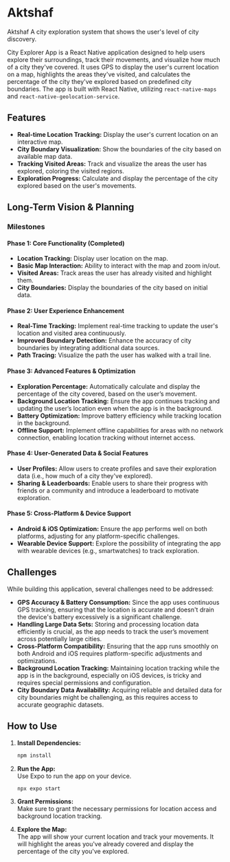 # Aktshaf

Aktshaf A city exploration system that shows the user's level of city discovery.

City Explorer App is a React Native application designed to help users explore their surroundings, track their movements, and visualize how much of a city they've covered. It uses GPS to display the user's current location on a map, highlights the areas they've visited, and calculates the percentage of the city they've explored based on predefined city boundaries. The app is built with React Native, utilizing `react-native-maps` and `react-native-geolocation-service`.

## Features

- **Real-time Location Tracking:** Display the user's current location on an interactive map.
- **City Boundary Visualization:** Show the boundaries of the city based on available map data.
- **Tracking Visited Areas:** Track and visualize the areas the user has explored, coloring the visited regions.
- **Exploration Progress:** Calculate and display the percentage of the city explored based on the user's movements.
  
## Long-Term Vision & Planning

### Milestones

#### **Phase 1: Core Functionality (Completed)**
- **Location Tracking:** Display user location on the map.
- **Basic Map Interaction:** Ability to interact with the map and zoom in/out.
- **Visited Areas:** Track areas the user has already visited and highlight them.
- **City Boundaries:** Display the boundaries of the city based on initial data.

#### **Phase 2: User Experience Enhancement**
- **Real-Time Tracking:** Implement real-time tracking to update the user's location and visited area continuously.
- **Improved Boundary Detection:** Enhance the accuracy of city boundaries by integrating additional data sources.
- **Path Tracing:** Visualize the path the user has walked with a trail line.

#### **Phase 3: Advanced Features & Optimization**
- **Exploration Percentage:** Automatically calculate and display the percentage of the city covered, based on the user’s movement.
- **Background Location Tracking:** Ensure the app continues tracking and updating the user’s location even when the app is in the background.
- **Battery Optimization:** Improve battery efficiency while tracking location in the background.
- **Offline Support:** Implement offline capabilities for areas with no network connection, enabling location tracking without internet access.
  
#### **Phase 4: User-Generated Data & Social Features**
- **User Profiles:** Allow users to create profiles and save their exploration data (i.e., how much of a city they've explored).
- **Sharing & Leaderboards:** Enable users to share their progress with friends or a community and introduce a leaderboard to motivate exploration.
  
#### **Phase 5: Cross-Platform & Device Support**
- **Android & iOS Optimization:** Ensure the app performs well on both platforms, adjusting for any platform-specific challenges.
- **Wearable Device Support:** Explore the possibility of integrating the app with wearable devices (e.g., smartwatches) to track exploration.
  
## Challenges

While building this application, several challenges need to be addressed:

- **GPS Accuracy & Battery Consumption:** Since the app uses continuous GPS tracking, ensuring that the location is accurate and doesn't drain the device's battery excessively is a significant challenge.
- **Handling Large Data Sets:** Storing and processing location data efficiently is crucial, as the app needs to track the user’s movement across potentially large cities.
- **Cross-Platform Compatibility:** Ensuring that the app runs smoothly on both Android and iOS requires platform-specific adjustments and optimizations.
- **Background Location Tracking:** Maintaining location tracking while the app is in the background, especially on iOS devices, is tricky and requires special permissions and configuration.
- **City Boundary Data Availability:** Acquiring reliable and detailed data for city boundaries might be challenging, as this requires access to accurate geographic datasets.
  
## How to Use

1. **Install Dependencies:**  
   ```bash
   npm install
   ```

2. **Run the App:**  
   Use Expo to run the app on your device.
   ```bash
   npx expo start
   ```

3. **Grant Permissions:**  
   Make sure to grant the necessary permissions for location access and background location tracking.

4. **Explore the Map:**  
   The app will show your current location and track your movements. It will highlight the areas you've already covered and display the percentage of the city you've explored.

